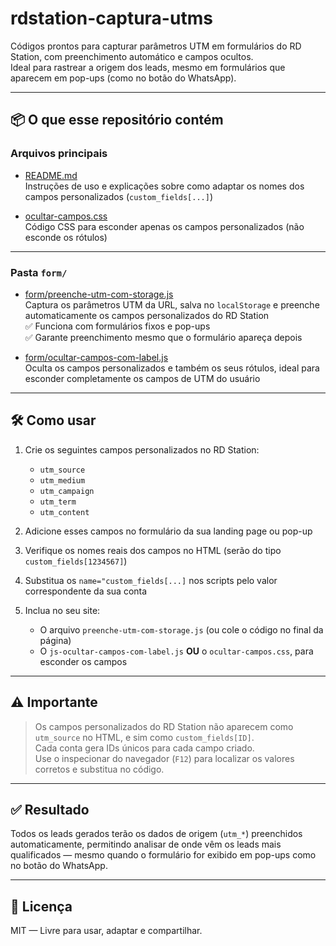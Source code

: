 # rdstation-captura-utms

Códigos prontos para capturar parâmetros UTM em formulários do RD Station, com preenchimento automático e campos ocultos.  
Ideal para rastrear a origem dos leads, mesmo em formulários que aparecem em pop-ups (como no botão do WhatsApp).

---

## 📦 O que esse repositório contém

### Arquivos principais

- [README.md](README.md)  
  Instruções de uso e explicações sobre como adaptar os nomes dos campos personalizados (`custom_fields[...]`)

- [ocultar-campos.css](ocultar-campos.css)  
  Código CSS para esconder apenas os campos personalizados (não esconde os rótulos)

---

### Pasta `form/`

- [form/preenche-utm-com-storage.js](form/preenche-utm-com-storage.js)  
  Captura os parâmetros UTM da URL, salva no `localStorage` e preenche automaticamente os campos personalizados do RD Station  
  ✅ Funciona com formulários fixos e pop-ups  
  ✅ Garante preenchimento mesmo que o formulário apareça depois

- [form/ocultar-campos-com-label.js](form/ocultar-campos-com-label.js)  
  Oculta os campos personalizados e também os seus rótulos, ideal para esconder completamente os campos de UTM do usuário

---

## 🛠️ Como usar

1. Crie os seguintes campos personalizados no RD Station:  
   - `utm_source`  
   - `utm_medium`  
   - `utm_campaign`  
   - `utm_term`  
   - `utm_content`

2. Adicione esses campos no formulário da sua landing page ou pop-up

3. Verifique os nomes reais dos campos no HTML (serão do tipo `custom_fields[1234567]`)

4. Substitua os `name="custom_fields[...]` nos scripts pelo valor correspondente da sua conta

5. Inclua no seu site:
   - O arquivo `preenche-utm-com-storage.js` (ou cole o código no final da página)
   - O `js-ocultar-campos-com-label.js` **OU** o `ocultar-campos.css`, para esconder os campos

---

## ⚠️ Importante

> Os campos personalizados do RD Station não aparecem como `utm_source` no HTML, e sim como `custom_fields[ID]`.  
> Cada conta gera IDs únicos para cada campo criado.  
> Use o inspecionar do navegador (`F12`) para localizar os valores corretos e substitua no código.

---

## ✅ Resultado

Todos os leads gerados terão os dados de origem (`utm_*`) preenchidos automaticamente, permitindo analisar de onde vêm os leads mais qualificados — mesmo quando o formulário for exibido em pop-ups como no botão do WhatsApp.

---

## 🪪 Licença

MIT — Livre para usar, adaptar e compartilhar.
